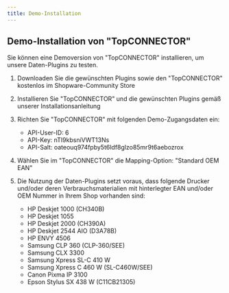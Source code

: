 ```yaml
---
title: Demo-Installation
---
```


## Demo-Installation von "TopCONNECTOR"

Sie können eine Demoversion von "TopCONNECTOR" installieren, um unsere Daten-Plugins zu testen.

1. Downloaden Sie die gewünschten Plugins sowie den "TopCONNECTOR" kostenlos im Shopware-Community Store

2. Installieren Sie "TopCONNECTOR" und die gewünschten Plugins gemäß unserer Installationsanleitung

3. Richten Sie "TopCONNECTOR" mit folgenden Demo-Zugangsdaten ein:
   * API-User-ID: 6
   * API-Key: nTI9kbsniVWT13Ns
   * API-Salt: oateouq974fpby5t6ldf8glzo85mr9t6aebozrox

4. Wählen Sie im "TopCONNECTOR" die Mapping-Option: "Standard OEM EAN"

5. Die Nutzung der Daten-Plugins setzt voraus, dass folgende Drucker und/oder deren Verbrauchsmaterialien mit hinterlegter EAN und/oder OEM Nummer in Ihrem Shop vorhanden sind:
   * HP Deskjet 1000 (CH340B)
   * HP Deskjet 1055
   * HP Deskjet 2000 (CH390A)
   * HP Deskjet 2544 AIO (D3A78B)
   * HP ENVY 4506
   * Samsung CLP 360 (CLP-360/SEE)
   * Samsung CLX 3300
   * Samsung Xpress SL-C 410 W
   * Samsung Xpress C 460 W (SL-C460W/SEE)
   * Canon Pixma IP 3100
   * Epson Stylus SX 438 W (C11CB21305)
